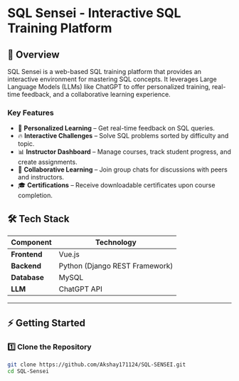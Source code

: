 # SQL Sensei - Interactive SQL Training Platform  

## 🚀 Overview  
SQL Sensei is a web-based SQL training platform that provides an interactive environment for mastering SQL concepts. It leverages Large Language Models (LLMs) like ChatGPT to offer personalized training, real-time feedback, and a collaborative learning experience.

### **Key Features**  
- 📌 **Personalized Learning** – Get real-time feedback on SQL queries.  
- 🔥 **Interactive Challenges** – Solve SQL problems sorted by difficulty and topic.  
- 📊 **Instructor Dashboard** – Manage courses, track student progress, and create assignments.  
- 💬 **Collaborative Learning** – Join group chats for discussions with peers and instructors.  
- 🎓 **Certifications** – Receive downloadable certificates upon course completion.  

## 🛠️ Tech Stack  
| Component  | Technology |
|------------|-----------|
| **Frontend**  | Vue.js |
| **Backend**  | Python (Django REST Framework) |
| **Database**  | MySQL |
| **LLM**  | ChatGPT API |

---

## ⚡ Getting Started  

### **1️⃣ Clone the Repository**  
```bash
git clone https://github.com/Akshay171124/SQL-SENSEI.git
cd SQL-Sensei
